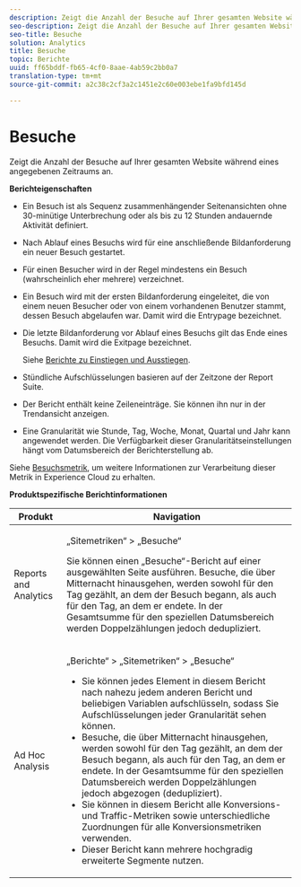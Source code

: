 ```yaml
---
description: Zeigt die Anzahl der Besuche auf Ihrer gesamten Website während eines angegebenen Zeitraums an.
seo-description: Zeigt die Anzahl der Besuche auf Ihrer gesamten Website während eines angegebenen Zeitraums an.
seo-title: Besuche
solution: Analytics
title: Besuche
topic: Berichte
uuid: ff65bddf-fb65-4cf0-8aae-4ab59c2bb0a7
translation-type: tm+mt
source-git-commit: a2c38c2cf3a2c1451e2c60e003ebe1fa9bfd145d

---
```



# Besuche

Zeigt die Anzahl der Besuche auf Ihrer gesamten Website während eines angegebenen Zeitraums an.

**Berichteigenschaften**

* Ein Besuch ist als Sequenz zusammenhängender Seitenansichten ohne 30-minütige Unterbrechung oder als bis zu 12 Stunden andauernde Aktivität definiert.
* Nach Ablauf eines Besuchs wird für eine anschließende Bildanforderung ein neuer Besuch gestartet.
* Für einen Besucher wird in der Regel mindestens ein Besuch (wahrscheinlich eher mehrere) verzeichnet.
* Ein Besuch wird mit der ersten Bildanforderung eingeleitet, die von einem neuen Besucher oder von einem vorhandenen Benutzer stammt, dessen Besuch abgelaufen war. Damit wird die Entrypage bezeichnet.
* Die letzte Bildanforderung vor Ablauf eines Besuchs gilt das Ende eines Besuchs. Damit wird die Exitpage bezeichnet.

   Siehe [Berichte zu Einstiegen und Ausstiegen](../../../components/c-variables/dimensionslist/reports-entries-exits.md#concept_C4AED2C1D62E43A48ACAA837327FCCF2).
* Stündliche Aufschlüsselungen basieren auf der Zeitzone der Report Suite.
* Der Bericht enthält keine Zeileneinträge. Sie können ihn nur in der Trendansicht anzeigen.
* Eine Granularität wie Stunde, Tag, Woche, Monat, Quartal und Jahr kann angewendet werden. Die Verfügbarkeit dieser Granularitätseinstellungen hängt vom Datumsbereich der Berichterstellung ab.

Siehe [Besuchsmetrik](../../../components/c-variables/c-metrics/metrics-visit.md#concept_9DA4D9EF8B964755BAC57378AD37911E), um weitere Informationen zur Verarbeitung dieser Metrik in Experience Cloud zu erhalten.

**Produktspezifische Berichtinformationen**

<table id="table_3138CA443CAC4F55838216E8B8786EE2"> 
 <thead> 
  <tr> 
   <th colname="col1" class="entry"> Produkt </th> 
   <th colname="col2" class="entry"> Navigation </th> 
  </tr> 
 </thead>
 <tbody> 
  <tr> 
   <td colname="col1"> <p> Reports and Analytics </p> </td> 
   <td colname="col2"> <p> <span class="uicontrol">„Sitemetriken“</span> &gt; <span class="uicontrol">„Besuche“</span> </p> <p>Sie können einen <span class="wintitle">„Besuche“-Bericht</span> auf einer ausgewählten Seite ausführen. Besuche, die über Mitternacht hinausgehen, werden sowohl für den Tag gezählt, an dem der Besuch begann, als auch für den Tag, an dem er endete. In der Gesamtsumme für den speziellen Datumsbereich werden Doppelzählungen jedoch dedupliziert. </p> </td> 
  </tr> 
  <tr> 
   <td colname="col1"> <p> Ad Hoc Analysis  </p> </td> 
   <td colname="col2"> <p> <span class="uicontrol">„Berichte“</span> &gt; <span class="uicontrol">„Sitemetriken“</span> &gt; <span class="uicontrol">„Besuche“</span> </p> 
    <ul id="ul_73FEE02C129041D6A63F2DB07676960F"> 
     <li id="li_CC3BB22DE97941EB8032BE4421FFC173"> Sie können jedes Element in diesem Bericht nach nahezu jedem anderen Bericht und beliebigen Variablen aufschlüsseln, sodass Sie Aufschlüsselungen jeder Granularität sehen können. </li> 
     <li id="li_D53D480D73264D47945C9E1202B7BD4F">Besuche, die über Mitternacht hinausgehen, werden sowohl für den Tag gezählt, an dem der Besuch begann, als auch für den Tag, an dem er endete. In der Gesamtsumme für den speziellen Datumsbereich werden Doppelzählungen jedoch abgezogen (dedupliziert). </li> 
     <li id="li_B8BCC584F95B407DB87F5EA57CC88F62">Sie können in diesem Bericht alle Konversions- und Traffic-Metriken sowie unterschiedliche Zuordnungen für alle Konversionsmetriken verwenden. </li> 
     <li id="li_0F342D3DCFF44ABAB79BD0F9E7F43E1E">Dieser Bericht kann mehrere hochgradig erweiterte Segmente nutzen. </li> 
    </ul> </td> 
  </tr> 
 </tbody> 
</table>

